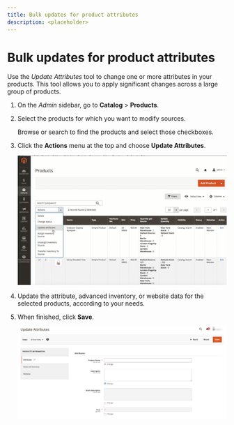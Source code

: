 ```yaml
---
title: Bulk updates for product attributes
description: <placeholder>
---
```

# Bulk updates for product attributes

Use the _Update Attributes_ tool to change one or more attributes in your products. This tool allows you to apply significant changes across a large group of products.

1. On the _Admin_ sidebar, go to **Catalog** > **Products**.

1. Select the products for which you want to modify sources.

   Browse or search to find the products and select those checkboxes.

1. Click the **Actions** menu at the top and choose **Update Attributes**.

   ![Select products to be updated](./assets/bulk-product-updating-action.png)<!-- zoom -->

1. Update the attribute, advanced inventory, or website data for the selected products, according to your needs.

1. When finished, click **Save**.

   ![Bulk updating for attributes](./assets/bulk-product-attribute-update.png)<!-- zoom -->